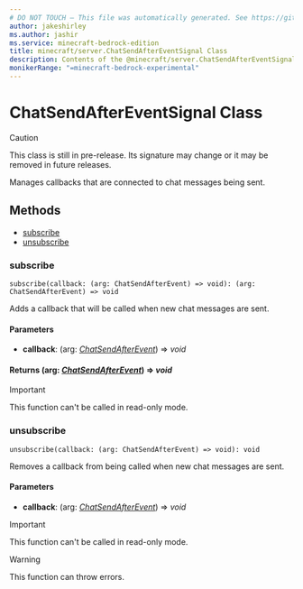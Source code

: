 ```yaml
---
# DO NOT TOUCH — This file was automatically generated. See https://github.com/mojang/minecraftapidocsgenerator to modify descriptions, examples, etc.
author: jakeshirley
ms.author: jashir
ms.service: minecraft-bedrock-edition
title: minecraft/server.ChatSendAfterEventSignal Class
description: Contents of the @minecraft/server.ChatSendAfterEventSignal class.
monikerRange: "=minecraft-bedrock-experimental"
---
```

# ChatSendAfterEventSignal Class

> [!CAUTION]
> This class is still in pre-release.  Its signature may change or it may be removed in future releases.

Manages callbacks that are connected to chat messages being sent.

## Methods
- [subscribe](#subscribe)
- [unsubscribe](#unsubscribe)

### **subscribe**
`
subscribe(callback: (arg: ChatSendAfterEvent) => void): (arg: ChatSendAfterEvent) => void
`

Adds a callback that will be called when new chat messages are sent.

#### **Parameters**
- **callback**: (arg: [*ChatSendAfterEvent*](ChatSendAfterEvent.md)) => *void*

#### **Returns** (arg: [*ChatSendAfterEvent*](ChatSendAfterEvent.md)) => *void*

> [!IMPORTANT]
> This function can't be called in read-only mode.

### **unsubscribe**
`
unsubscribe(callback: (arg: ChatSendAfterEvent) => void): void
`

Removes a callback from being called when new chat messages are sent.

#### **Parameters**
- **callback**: (arg: [*ChatSendAfterEvent*](ChatSendAfterEvent.md)) => *void*

> [!IMPORTANT]
> This function can't be called in read-only mode.

> [!WARNING]
> This function can throw errors.
